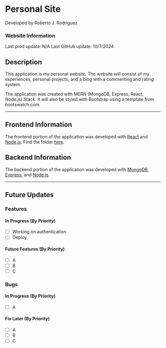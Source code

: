 # Personal Site

Developed by Roberto J. Rodriguez

### Website Information

Last prod update: N/A
Last GitHub update: 10/7/2024

## Description

This application is my personal website. The website will consist of my experiences, personal projects, and a blog with a commenting and rating system. 

The application was created with MERN (MongoDB, Express, React, Node.js) Stack. It will also be styled with Bootstrap using a template from bootswatch.com.

---

## Frontend Information

The frontend portion of the application was developed with [React](https://react.dev/) and [Node.js](https://nodejs.org/en). Find the folder [here](https://github.com/robertojrodriguez21/personal-site/tree/master/frontend).

## Backend Information

The backend portion of the application was developed with [MongoDB](https://www.mongodb.com/), [Express](https://expressjs.com/), and [Node.js](https://nodejs.org/en).

---

## Future Updates

### Features

#### In Progress (By Priority)

- [ ] Working on authentication
- [ ] Deploy

#### Future Features (By Priority)

- [ ] A
- [ ] B
- [ ] C

### Bugs

#### In Progress (By Priority)

- [ ] A

#### Fix Later (By Priority)

- [ ] A
- [ ] B
- [ ] C